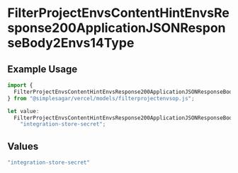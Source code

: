 # FilterProjectEnvsContentHintEnvsResponse200ApplicationJSONResponseBody2Envs14Type

## Example Usage

```typescript
import {
  FilterProjectEnvsContentHintEnvsResponse200ApplicationJSONResponseBody2Envs14Type,
} from "@simplesagar/vercel/models/filterprojectenvsop.js";

let value:
  FilterProjectEnvsContentHintEnvsResponse200ApplicationJSONResponseBody2Envs14Type =
    "integration-store-secret";
```

## Values

```typescript
"integration-store-secret"
```